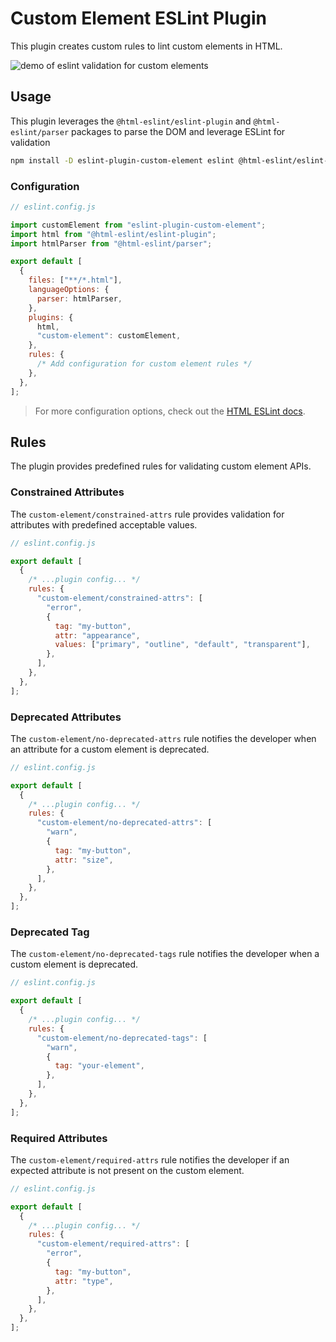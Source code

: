 # Custom Element ESLint Plugin

This plugin creates custom rules to lint custom elements in HTML.

![demo of eslint validation for custom elements](https://github.com/break-stuff/cem-tools/blob/main/demo/images/eslint/custom_element_eslint_demo.gif?raw=true)

## Usage

This plugin leverages the `@html-eslint/eslint-plugin` and `@html-eslint/parser` packages to parse the DOM and leverage ESLint for validation

```bash
npm install -D eslint-plugin-custom-element eslint @html-eslint/eslint-plugin @html-eslint/parser
```

### Configuration

```js
// eslint.config.js

import customElement from "eslint-plugin-custom-element";
import html from "@html-eslint/eslint-plugin";
import htmlParser from "@html-eslint/parser";

export default [
  {
    files: ["**/*.html"],
    languageOptions: {
      parser: htmlParser,
    },
    plugins: {
      html,
      "custom-element": customElement,
    },
    rules: {
      /* Add configuration for custom element rules */
    },
  },
];
```

> For more configuration options, check out the [HTML ESLint docs](https://html-eslint.org/docs/getting-started).

## Rules

The plugin provides predefined rules for validating custom element APIs.

### Constrained Attributes

The `custom-element/constrained-attrs` rule provides validation for attributes with predefined acceptable values.

```js
// eslint.config.js

export default [
  {
    /* ...plugin config... */
    rules: {
      "custom-element/constrained-attrs": [
        "error",
        {
          tag: "my-button",
          attr: "appearance",
          values: ["primary", "outline", "default", "transparent"],
        },
      ],
    },
  },
];
```

### Deprecated Attributes

The `custom-element/no-deprecated-attrs` rule notifies the developer when an attribute for a custom element is deprecated.

```js
// eslint.config.js

export default [
  {
    /* ...plugin config... */
    rules: {
      "custom-element/no-deprecated-attrs": [
        "warn",
        {
          tag: "my-button",
          attr: "size",
        },
      ],
    },
  },
];
```

### Deprecated Tag

The `custom-element/no-deprecated-tags` rule notifies the developer when a custom element is deprecated.

```js
// eslint.config.js

export default [
  {
    /* ...plugin config... */
    rules: {
      "custom-element/no-deprecated-tags": [
        "warn",
        {
          tag: "your-element",
        },
      ],
    },
  },
];
```

### Required Attributes

The `custom-element/required-attrs` rule notifies the developer if an expected attribute is not present on the custom element.

```js
// eslint.config.js

export default [
  {
    /* ...plugin config... */
    rules: {
      "custom-element/required-attrs": [
        "error",
        {
          tag: "my-button",
          attr: "type",
        },
      ],
    },
  },
];
```

